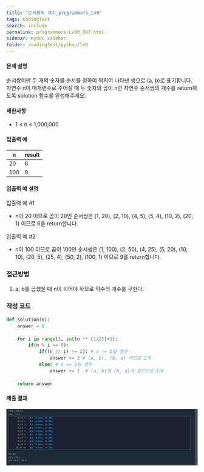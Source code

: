 ```yaml
---
title: "순서쌍의 개수_programmers_Lv0"
tags: CodingTest
search: include
permalink: programmers_Lv00_067.html
sidebar: mydoc_sidebar
folder: /codingTest/python/lv0
---
```



#### 문제 설명 <br>

순서쌍이란 두 개의 숫자를 순서를 정하여 짝지어 나타낸 쌍으로 (a, b)로 표기합니다. 자연수 n이 매개변수로 주어질 때 두 숫자의 곱이 n인 자연수 순서쌍의 개수를 return하도록 solution 함수를 완성해주세요.

#### 제한사항 <br>

- 1 ≤ n ≤ 1,000,000

#### 입출력 예 <br>
  
n|	result
---|---
20|	6
100|	9

#### 입출력 예 설명 <br>

입출력 예 #1
- n이 20 이므로 곱이 20인 순서쌍은 (1, 20), (2, 10), (4, 5), (5, 4), (10, 2), (20, 1) 이므로 6을 return합니다.

입출력 예 #2
- n이 100 이므로 곱이 100인 순서쌍은 (1, 100), (2, 50), (4, 25), (5, 20), (10, 10), (20, 5), (25, 4), (50, 2), (100, 1) 이므로 9를 return합니다.

### 접근방법 <br>

1. a, b를 곱했을 때 n이 되어야 하므로 약수의 개수를 구한다.

### 작성 코드 <br>

```python
def solution(n):
    answer = 0
    
    for i in range(1, int(n ** (1/2))+1):
        if(n % i == 0):
            if((n // i) != i): # a != b일 경우 
                answer += 2 # (a, b), (b, a) 이므로 2개
            else: # a == b일 경우 
                answer += 1  # (a, b)와 (b, a)가 같으므로 1개
            
    return answer
```

#### 제출 결과

![제출 결과](\images\programmers_Lv00_067.png)





